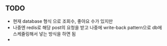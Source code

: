 ##  TODO 
- 현재 database 형식 으로 조회수, 좋아요 수가 있지만
- 나중엔 redis로 해당 post의 요청을 받고 나중에 write-back pattern으로 db에 스케쥴링해서 넣는 방식을 하면 됨
- 